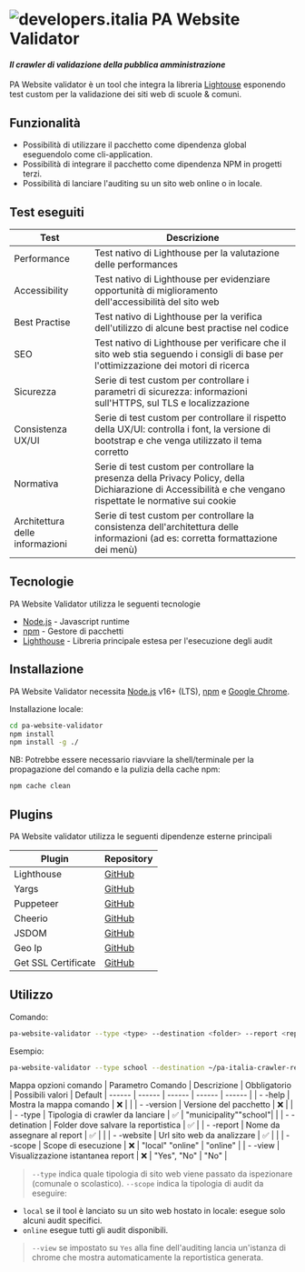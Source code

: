 # ![developers.italia](https://avatars1.githubusercontent.com/u/15377824?s=36&v=4 "developers.italia") PA Website Validator
#### _Il crawler di validazione della pubblica amministrazione_

PA Website validator è un tool che integra la libreria [Lightouse][lighthouse] esponendo test custom per la validazione dei siti web di scuole & comuni.

## Funzionalità

- Possibilità di utilizzare il pacchetto come dipendenza global eseguendolo come cli-application.
- Possibilità di integrare il pacchetto come dipendenza NPM in progetti terzi.
- Possibilità di lanciare l'auditing su un sito web online o in locale.

## Test eseguiti
| Test | Descrizione |
| ------ | ------ |
| Performance | Test nativo di Lighthouse per la valutazione delle performances |
| Accessibility | Test nativo di Lighthouse per evidenziare opportunità di miglioramento dell'accessibilità del sito web |
| Best Practise | Test nativo di Lighthouse per la verifica dell'utilizzo di alcune best practise nel codice |
| SEO | Test nativo di Lighthouse per verificare che il sito web stia seguendo i consigli di base per l'ottimizzazione dei motori di ricerca |
| Sicurezza | Serie di test custom per controllare i parametri di sicurezza: informazioni sull'HTTPS, sul TLS e localizzazione |
| Consistenza UX/UI | Serie di test custom per controllare il rispetto della UX/UI: controlla i font, la versione di bootstrap e che venga utilizzato il tema corretto |
| Normativa | Serie di test custom per controllare la presenza della Privacy Policy, della Dichiarazione di Accessibilità e che vengano rispettate le normative sui cookie |
| Architettura delle informazioni | Serie di test custom per controllare la consistenza dell'architettura delle informazioni (ad es: corretta formattazione dei menù) |

## Tecnologie

PA Website Validator utilizza le seguenti tecnologie

- [Node.js] - Javascript runtime
- [npm] - Gestore di pacchetti
- [Lighthouse] - Libreria principale estesa per l'esecuzione degli audit

## Installazione

PA Website Validator necessita [Node.js](https://nodejs.org/it/) v16+ (LTS), [npm] e [Google Chrome](https://www.google.com/chrome/).

Installazione locale:
```sh
cd pa-website-validator
npm install
npm install -g ./
```

NB: Potrebbe essere necessario riavviare la shell/terminale per la propagazione del comando e la pulizia della cache npm:
```sh
npm cache clean
```

## Plugins
PA Website validator utilizza le seguenti dipendenze esterne principali

| Plugin | Repository |
| ------ | ------ |
| Lighthouse | [GitHub][lighthouse-url] |
| Yargs | [GitHub][yargs-url] |
| Puppeteer | [GitHub][puppeteer-url] |
| Cheerio | [GitHub][cheerio-url] |
| JSDOM | [GitHub][jsdom-url] |
| Geo Ip | [GitHub][geoip-url] |
| Get SSL Certificate | [GitHub][get-ssl-certificate-url] |


## Utilizzo

Comando:
```bash
pa-website-validator --type <type> --destination <folder> --report <report_name> --website <url> --scope <local|online|local-information-architecture|online-information-architecture[online]> --view <yes|no[no]>
```
Esempio:
```bash
pa-website-validator --type school --destination ~/pa-italia-crawler-reports --report myreport --website https://www.ismonnet.edu.it/ --scope online --view yes
```

Mappa opzioni comando
| Parametro Comando | Descrizione | Obbligatorio | Possibili valori | Default
| ------ | ------ | ------ | ------ | ------ |
| - -help | Mostra la mappa comando | ❌  | |
| - -version | Versione del pacchetto | ❌  | |
| - -type | Tipologia di crawler da lanciare | ✅  |  "municipality""school"| |
| - -detination | Folder dove salvare la reportistica | ✅ |
| - -report | Nome da assegnare al report | ✅  | |
| - -website | Url sito web da analizzare | ✅  | |
| - -scope | Scope di esecuzione |  ❌  |   "local" "online" | "online" |
| - -view | Visualizzazione istantanea report | ❌  |  "Yes", "No" |  "No" |

> `--type` indica quale tipologia di sito web viene passato da ispezionare (comunale o scolastico).
> `--scope` indica la tipologia di audit da eseguire:
- `local` se il tool è lanciato su un sito web hostato in locale: esegue solo alcuni audit specifici.
- `online` esegue tutti gli audit disponibili.
> `--view` se impostato su `Yes` alla fine dell'auditing lancia un'istanza di chrome che mostra automaticamente la reportistica generata.

[lighthouse]: <https://www.npmjs.com/package/lighthouse>
[node.js]: <http://nodejs.org>
[npm]: <https://www.npmjs.com/>
[repository]: <https://github.com/italia/pa-website-validator/>

[yargs-url]: <https://github.com/yargs/yargs>
[lighthouse-url]: <https://github.com/GoogleChrome/lighthouse>
[puppeteer-url]: <https://github.com/puppeteer/puppeteer>
[cheerio-url]: <https://github.com/cheeriojs/cheerio>
[jsdom-url]: <https://github.com/jsdom/jsdom>
[geoip-url]: <https://github.com/geoip-lite/node-geoip>
[get-ssl-certificate-url]: <https://github.com/johncrisostomo/get-ssl-certificate>